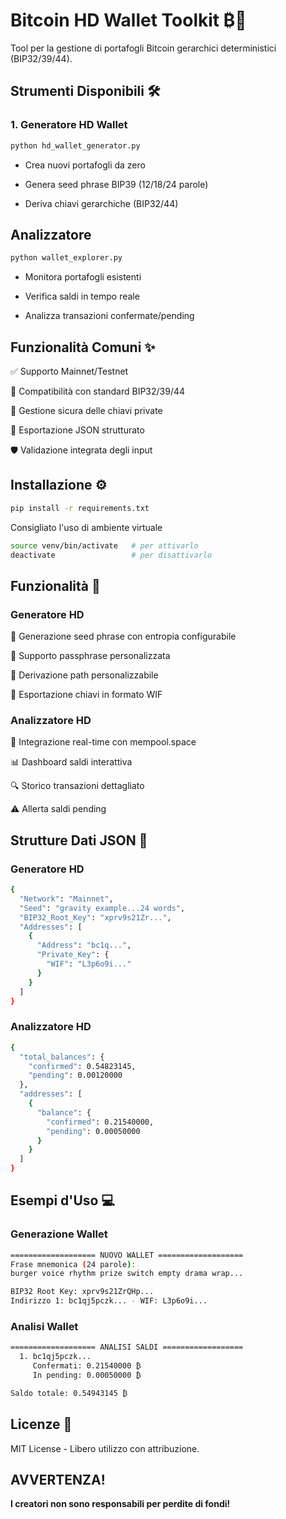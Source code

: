 # Bitcoin HD Wallet Toolkit ₿🔐

Tool per la gestione di portafogli Bitcoin gerarchici deterministici (BIP32/39/44).

## Strumenti Disponibili 🛠️
### 1. Generatore HD Wallet
```bash
python hd_wallet_generator.py
```
- Crea nuovi portafogli da zero

- Genera seed phrase BIP39 (12/18/24 parole)

- Deriva chiavi gerarchiche (BIP32/44)

## Analizzatore
```bash
python wallet_explorer.py
```
- Monitora portafogli esistenti

- Verifica saldi in tempo reale

- Analizza transazioni confermate/pending

## Funzionalità Comuni ✨
✅ Supporto Mainnet/Testnet

🔄 Compatibilità con standard BIP32/39/44

🔐 Gestione sicura delle chiavi private

📁 Esportazione JSON strutturato

🛡️ Validazione integrata degli input

## Installazione ⚙️
```bash
pip install -r requirements.txt
```

Consigliato l'uso di ambiente virtuale
```bash
source venv/bin/activate   # per attivarlo
deactivate                 # per disattivarlo
```

## Funzionalità 🚀
### Generatore HD
🌱 Generazione seed phrase con entropia configurabile

🔑 Supporto passphrase personalizzata

📍 Derivazione path personalizzabile

💾 Esportazione chiavi in formato WIF

### Analizzatore HD
📡 Integrazione real-time con mempool.space

📊 Dashboard saldi interattiva

🔍 Storico transazioni dettagliato

⚠️ Allerta saldi pending

## Strutture Dati JSON 📄
### Generatore HD
```bash
{
  "Network": "Mainnet",
  "Seed": "gravity example...24 words",
  "BIP32_Root_Key": "xprv9s21Zr...",
  "Addresses": [
    {
      "Address": "bc1q...",
      "Private_Key": {
        "WIF": "L3p6o9i..."
      }
    }
  ]
}
```
### Analizzatore HD
```bash
{
  "total_balances": {
    "confirmed": 0.54823145,
    "pending": 0.00120000
  },
  "addresses": [
    {
      "balance": {
        "confirmed": 0.21540000,
        "pending": 0.00050000
      }
    }
  ]
}
```

## Esempi d'Uso 💻
### Generazione Wallet
```bash
=================== NUOVO WALLET ===================
Frase mnemonica (24 parole): 
burger voice rhythm prize switch empty drama wrap...

BIP32 Root Key: xprv9s21ZrQHp...
Indirizzo 1: bc1qj5pczk... - WIF: L3p6o9i...
```
### Analisi Wallet
```bash
=================== ANALISI SALDI ==================
  1. bc1qj5pczk... 
     Confermati: 0.21540000 ₿
     In pending: 0.00050000 ₿

Saldo totale: 0.54943145 ₿
```

## Licenze 📜
MIT License - Libero utilizzo con attribuzione.

## AVVERTENZA!
**I creatori non sono responsabili per perdite di fondi!**
